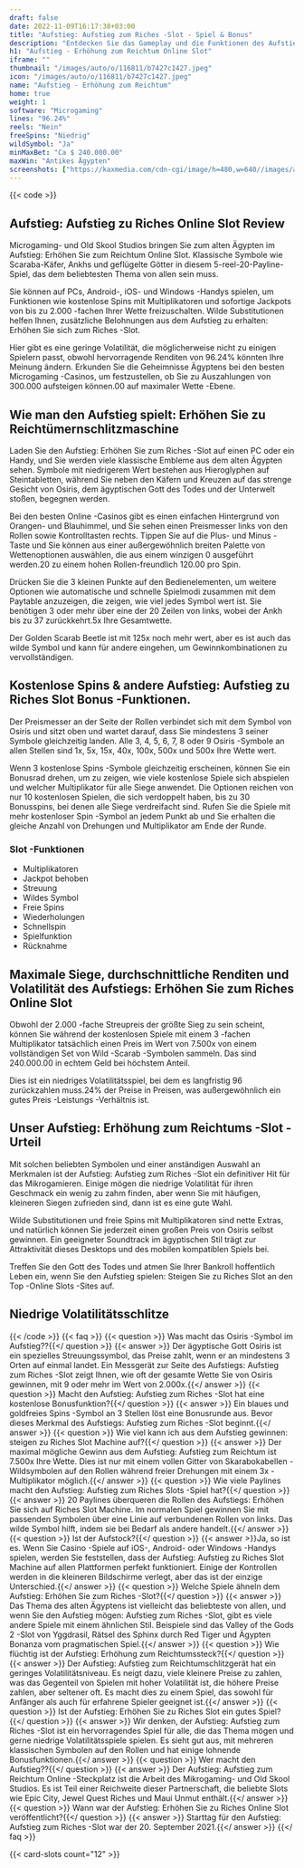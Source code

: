 ```yaml
---
draft: false
date: 2022-11-09T16:17:38+03:00
title: "Aufstieg: Aufstieg zum Riches -Slot - Spiel & Bonus"
description: "Entdecken Sie das Gameplay und die Funktionen des Aufstiegs: Steigen Sie in unserer vollständigen Bewertung auf Riches Online Slot auf. Sie werden auch sehen, wo Sie mit dem besten Casino -Bonus spielen können."
h1: "Aufstieg - Erhöhung zum Reichtum Online Slot"
iframe: ""
thumbnail: "/images/auto/o/116811/b7427c1427.jpeg"
icon: "/images/auto/o/116811/b7427c1427.jpeg"
name: "Aufstieg - Erhöhung zum Reichtum"
home: true
weight: 1
software: "Microgaming"
lines: "96.24%"
reels: "Nein"
freeSpins: "Niedrig"
wildSymbol: "Ja"
minMaxBet: "Ca $ 240.000.00"
maxWin: "Antikes Ägypten"
screenshots: ["https://kaxmedia.com/cdn-cgi/image/h=480,w=640//images/auto/o/116829/05c9881ebf.jpeg"]
---
```


{{< code >}}<h2>Aufstieg: Aufstieg zu Riches Online Slot Review</h2><p>Microgaming- und Old Skool Studios bringen Sie zum alten Ägypten im Aufstieg: Erhöhen Sie zum Reichtum Online Slot. Klassische Symbole wie Scaraba-Käfer, Ankhs und geflügelte Götter in diesem 5-reel-20-Payline-Spiel, das dem beliebtesten Thema von allen sein muss.</p><p>Sie können auf PCs, Android-, iOS- und Windows -Handys spielen, um Funktionen wie kostenlose Spins mit Multiplikatoren und sofortige Jackpots von bis zu 2.000 -fachen Ihrer Wette freizuschalten. Wilde Substitutionen helfen Ihnen, zusätzliche Belohnungen aus dem Aufstieg zu erhalten: Erhöhen Sie sich zum Riches -Slot.</p><p>Hier gibt es eine geringe Volatilität, die möglicherweise nicht zu einigen Spielern passt, obwohl hervorragende Renditen von 96.24% könnten Ihre Meinung ändern. Erkunden Sie die Geheimnisse Ägyptens bei den besten Microgaming -Casinos, um festzustellen, ob Sie zu Auszahlungen von 300.000 aufsteigen können.00 auf maximaler Wette -Ebene.</p><h2>Wie man den Aufstieg spielt: Erhöhen Sie zu Reichtümernschlitzmaschine</h2><p>Laden Sie den Aufstieg: Erhöhen Sie zum Riches -Slot auf einen PC oder ein Handy, und Sie werden viele klassische Embleme aus dem alten Ägypten sehen. Symbole mit niedrigerem Wert bestehen aus Hieroglyphen auf Steintabletten, während Sie neben den Käfern und Kreuzen auf das strenge Gesicht von Osiris, dem ägyptischen Gott des Todes und der Unterwelt stoßen, begegnen werden.</p><p>Bei den besten Online -Casinos gibt es einen einfachen Hintergrund von Orangen- und Blauhimmel, und Sie sehen einen Preismesser links von den Rollen sowie Kontrolltasten rechts. Tippen Sie auf die Plus- und Minus -Taste und Sie können aus einer außergewöhnlich breiten Palette von Wettenoptionen auswählen, die aus einem winzigen 0 ausgeführt werden.20 zu einem hohen Rollen-freundlich 120.00 pro Spin.</p><p>Drücken Sie die 3 kleinen Punkte auf den Bedienelementen, um weitere Optionen wie automatische und schnelle Spielmodi zusammen mit dem Paytable anzuzeigen, die zeigen, wie viel jedes Symbol wert ist. Sie benötigen 3 oder mehr über eine der 20 Zeilen von links, wobei der Ankh bis zu 37 zurückkehrt.5x Ihre Gesamtwette.</p><p>Der Golden Scarab Beetle ist mit 125x noch mehr wert, aber es ist auch das wilde Symbol und kann für andere eingehen, um Gewinnkombinationen zu vervollständigen.</p><h2>Kostenlose Spins & andere Aufstieg: Aufstieg zu Riches Slot Bonus -Funktionen.</h2><p>Der Preismesser an der Seite der Rollen verbindet sich mit dem Symbol von Osiris und sitzt oben und wartet darauf, dass Sie mindestens 3 seiner Symbole gleichzeitig landen. Alle 3, 4, 5, 6, 7, 8 oder 9 Osiris -Symbole an allen Stellen sind 1x, 5x, 15x, 40x, 100x, 500x und 500x Ihre Wette wert.</p><p>Wenn 3 kostenlose Spins -Symbole gleichzeitig erscheinen, können Sie ein Bonusrad drehen, um zu zeigen, wie viele kostenlose Spiele sich abspielen und welcher Multiplikator für alle Siege anwendet. Die Optionen reichen von nur 10 kostenlosen Spielen, die sich verdoppelt haben, bis zu 30 Bonusspins, bei denen alle Siege verdreifacht sind. Rufen Sie die Spiele mit mehr kostenloser Spin -Symbol an jedem Punkt ab und Sie erhalten die gleiche Anzahl von Drehungen und Multiplikator am Ende der Runde.</p><h3>
Slot -Funktionen</h3><ul>
<li></span>
Multiplikatoren</li>
<li></span>
Jackpot behoben</li>
<li></span>
Streuung</li>
<li></span>
Wildes Symbol</li>
<li></span>
Freie Spins</li>
<li></span>
Wiederholungen</li>
<li></span>
Schnellspin</li>
<li></span>
Spielfunktion</li>
<li></span>
Rücknahme</li></ul><h2>Maximale Siege, durchschnittliche Renditen und Volatilität des Aufstiegs: Erhöhen Sie zum Riches Online Slot</h2><p>Obwohl der 2.000 -fache Streupreis der größte Sieg zu sein scheint, können Sie während der kostenlosen Spiele mit einem 3 -fachen Multiplikator tatsächlich einen Preis im Wert von 7.500x von einem vollständigen Set von Wild -Scarab -Symbolen sammeln. Das sind 240.000.00 in echtem Geld bei höchstem Anteil.</p><p>Dies ist ein niedriges Volatilitätsspiel, bei dem es langfristig 96 zurückzahlen muss.24% der Preise in Preisen, was außergewöhnlich ein gutes Preis -Leistungs -Verhältnis ist.</p><h2>Unser Aufstieg: Erhöhung zum Reichtums -Slot -Urteil</h2><p>Mit solchen beliebten Symbolen und einer anständigen Auswahl an Merkmalen ist der Aufstieg: Aufstieg zum Riches -Slot ein definitiver Hit für das Mikrogamieren. Einige mögen die niedrige Volatilität für ihren Geschmack ein wenig zu zahm finden, aber wenn Sie mit häufigen, kleineren Siegen zufrieden sind, dann ist es eine gute Wahl.</p><p>Wilde Substitutionen und freie Spins mit Multiplikatoren sind nette Extras, und natürlich können Sie jederzeit einen großen Preis von Osiris selbst gewinnen. Ein geeigneter Soundtrack im ägyptischen Stil trägt zur Attraktivität dieses Desktops und des mobilen kompatiblen Spiels bei.</p><p>Treffen Sie den Gott des Todes und atmen Sie Ihrer Bankroll hoffentlich Leben ein, wenn Sie den Aufstieg spielen: Steigen Sie zu Riches Slot an den Top -Online Slots -Sites auf.</p><h2>Niedrige Volatilitätsschlitze</h2>

{{< /code >}}
{{< faq >}}
{{< question >}} Was macht das Osiris -Symbol im Aufstieg??{{</ question >}}
{{< answer >}} Der ägyptische Gott Osiris ist ein spezielles Streuungssymbol, das Preise zahlt, wenn er an mindestens 3 Orten auf einmal landet. Ein Messgerät zur Seite des Aufstiegs: Aufstieg zum Riches -Slot zeigt Ihnen, wie oft der gesamte Wette Sie von Osiris gewinnen, mit 9 oder mehr im Wert von 2.000x.{{</ answer >}}
{{< question >}} Macht den Aufstieg: Aufstieg zum Riches -Slot hat eine kostenlose Bonusfunktion?{{</ question >}}
{{< answer >}} Ein blaues und goldfreies Spins -Symbol an 3 Stellen löst eine Bonusrunde aus. Bevor dieses Merkmal des Aufstiegs: Aufstieg zum Riches -Slot beginnt.{{</ answer >}}
{{< question >}} Wie viel kann ich aus dem Aufstieg gewinnen: steigen zu Riches Slot Machine auf?{{</ question >}}
{{< answer >}} Der maximal mögliche Gewinn aus dem Aufstieg: Aufstieg zum Reichtum ist 7.500x Ihre Wette. Dies ist nur mit einem vollen Gitter von Skarabokabellen -Wildsymbolen auf den Rollen während freier Drehungen mit einem 3x -Multiplikator möglich.{{</ answer >}}
{{< question >}} Wie viele Paylines macht den Aufstieg: Aufstieg zum Riches Slots -Spiel hat?{{</ question >}}
{{< answer >}} 20 Paylines überqueren die Rollen des Aufstiegs: Erhöhen Sie sich auf Riches Slot Machine. Im normalen Spiel gewinnen Sie mit passenden Symbolen über eine Linie auf verbundenen Rollen von links. Das wilde Symbol hilft, indem sie bei Bedarf als andere handelt.{{</ answer >}}
{{< question >}} Ist der Aufstock?{{</ question >}}
{{< answer >}}Ja, so ist es. Wenn Sie Casino -Spiele auf iOS-, Android- oder Windows -Handys spielen, werden Sie feststellen, dass der Aufstieg: Aufstieg zu Riches Slot Machine auf allen Plattformen perfekt funktioniert. Einige der Kontrollen werden in die kleineren Bildschirme verlegt, aber das ist der einzige Unterschied.{{</ answer >}}
{{< question >}} Welche Spiele ähneln dem Aufstieg: Erhöhen Sie zum Riches -Slot?{{</ question >}}
{{< answer >}} Das Thema des alten Ägyptens ist vielleicht das beliebteste von allen, und wenn Sie den Aufstieg mögen: Aufstieg zum Riches -Slot, gibt es viele andere Spiele mit einem ähnlichen Stil. Beispiele sind das Valley of the Gods 2 -Slot von Yggdrasil, Rätsel des Sphinx durch Red Tiger und Ägypten Bonanza vom pragmatischen Spiel.{{</ answer >}}
{{< question >}} Wie flüchtig ist der Aufstieg: Erhöhung zum Reichtumssteck?{{</ question >}}
{{< answer >}} Der Aufstieg: Aufstieg zum Reichtumschlitzgerät hat ein geringes Volatilitätsniveau. Es neigt dazu, viele kleinere Preise zu zahlen, was das Gegenteil von Spielen mit hoher Volatilität ist, die höhere Preise zahlen, aber seltener oft. Es macht dies zu einem Spiel, das sowohl für Anfänger als auch für erfahrene Spieler geeignet ist.{{</ answer >}}
{{< question >}} Ist der Aufstieg: Erhöhen Sie zu Riches Slot ein gutes Spiel?{{</ question >}}
{{< answer >}} Wir denken, der Aufstieg: Aufstieg zum Riches -Slot ist ein hervorragendes Spiel für alle, die das Thema mögen und gerne niedrige Volatilitätsspiele spielen. Es sieht gut aus, mit mehreren klassischen Symbolen auf den Rollen und hat einige lohnende Bonusfunktionen.{{</ answer >}}
{{< question >}} Wer macht den Aufstieg??{{</ question >}}
{{< answer >}} Der Aufstieg: Aufstieg zum Reichtum Online -Steckplatz ist die Arbeit des Mikrogaming- und Old Skool Studios. Es ist Teil einer Reichweite dieser Partnerschaft, die beliebte Slots wie Epic City, Jewel Quest Riches und Maui Unmut enthält.{{</ answer >}}
{{< question >}} Wann war der Aufstieg: Erhöhen Sie zu Riches Online Slot veröffentlicht?{{</ question >}}
{{< answer >}} Starttag für den Aufstieg: Aufstieg zum Riches -Slot war der 20. September 2021.{{</ answer >}}
{{</ faq >}}

 {{< card-slots count="12" >}}